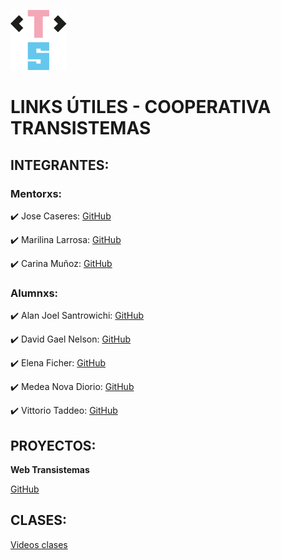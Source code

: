 ![LogoTransistemas](https://github.com/transistemas/apuntes/blob/master/archivos/logo-transistemas.svg)

# LINKS ÚTILES - COOPERATIVA TRANSISTEMAS 

## INTEGRANTES:

### Mentorxs:

 :heavy_check_mark: Jose Caseres: [GitHub](https://github.com/joseCaceres086) 

 :heavy_check_mark: Marilina Larrosa: [GitHub](https://github.com/caru08) 

 :heavy_check_mark: Carina Muñoz: [GitHub](https://github.com/caru08) 

### Alumnxs:

 :heavy_check_mark: Alan Joel Santrowichi: [GitHub](https://github.com/kidzdidntwakeup) 

 :heavy_check_mark: David Gael Nelson: [GitHub](https://github.com/davigan) 

 :heavy_check_mark: Elena Ficher: [GitHub](https://github.com/elenaficher)	

 :heavy_check_mark: Medea Nova Diorio: [GitHub](https://github.com/medi4s) 

 :heavy_check_mark: Vittorio Taddeo: [GitHub](https://github.com/DoubleT-DoubleD)



## PROYECTOS:

**Web Transistemas**

 [GitHub](https://github.com/transistemas/transistemas-web-final) 


## CLASES:

 [Videos clases](https://drive.google.com/drive/u/2/folders/15pamNDztdmsNXdCmJY9YdIqUfp4SXCE_) 




